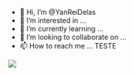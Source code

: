 - 👋 Hi, I’m @YanReiDelas
- 👀 I’m interested in ...
- 🌱 I’m currently learning ...
- 💞️ I’m looking to collaborate on ...
- 📫 How to reach me ...
TESTE

![](https://quatrorodas.abril.com.br/wp-content/uploads/2022/07/09_steiger_FLP8994.jpg?quality=70&strip=info)

<!---
YanReiDelas/YanReiDelas is a ✨ special ✨ repository because its `README.md` (this file) appears on your GitHub profile.
You can click the Preview link to take a look at your changes.
--->
